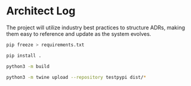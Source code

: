 # Architect Log
The project will utilize industry best practices to structure ADRs, making them easy to reference and update as the system evolves.

```bash
pip freeze > requirements.txt

pip install .

python3 -m build

python3 -m twine upload --repository testpypi dist/*
```
